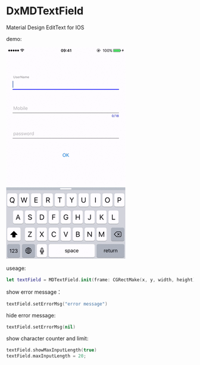 # DxMDTextField
Material Design EditText for IOS

demo:

![image](https://github.com/StevenDXC/DxMDTextField/blob/master/img/demo.gif)



useage:
```swift
let textField = MDTextField.init(frame: CGRectMake(x, y, width, height))
```
show error message：
```swift
textField.setErrorMsg("error message")
```
hide error message:
```swift
textField.setErrorMsg(nil)
```
show character counter and limit:
```swift
textField.showMaxInputLength(true)
textField.maxInputLength = 20;
```
